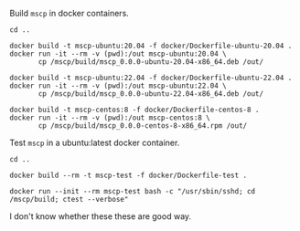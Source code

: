 
Build `mscp` in docker containers.

```console
cd ..

docker build -t mscp-ubuntu:20.04 -f docker/Dockerfile-ubuntu-20.04 .
docker run -it --rm -v (pwd):/out mscp-ubuntu:20.04 \
       cp /mscp/build/mscp_0.0.0-ubuntu-20.04-x86_64.deb /out/

docker build -t mscp-ubuntu:22.04 -f docker/Dockerfile-ubuntu-22.04 .
docker run -it --rm -v (pwd):/out mscp-ubuntu:22.04 \
       cp /mscp/build/mscp_0.0.0-ubuntu-22.04-x86_64.deb /out/

docker build -t mscp-centos:8 -f docker/Dockerfile-centos-8 .
docker run -it --rm -v (pwd):/out mscp-centos:8 \
       cp /mscp/build/mscp_0.0.0-centos-8-x86_64.rpm /out/
```


Test `mscp` in a ubuntu:latest docker container.

```console
cd ..

docker build --rm -t mscp-test -f docker/Dockerfile-test .

docker run --init --rm mscp-test bash -c "/usr/sbin/sshd; cd /mscp/build; ctest --verbose"
```

I don't know whether these these are good way.